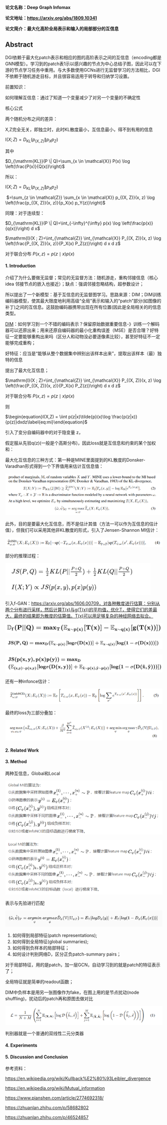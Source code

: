 **论文名称：Deep Graph Infomax**

**论文地址：https://arxiv.org/abs/1809.10341**

**论文简介：最大化高阶全局表示和输入的局部部分的互信息**

## Abstract

DGI依赖于最大化patch表示和相应的图的高阶表示之间的互信息（encoding都是GNN模型）。学习到的patch表1示以感兴趣的节点为中心总结子图，因此可以在下游的节点学习任务中重用。与大多数使用GCNs进行无监督学习的方法相比，DGI不依赖于随机游走目标，并且很容易适用于转导和归纳学习设置。

前置知识：

如何理解互信息：通过了知道一个变量减少了对另一个变量的不确定性

核心公式

两个随机分布之间的差异：

X,Z完全无关，即独立时，此时KL散度最小，互信息最小，得不到有用的信息

$\mathrm{I}(X ; Z)=D_{\mathrm{KL}}\left(p_{(X, Z)} \| p_X p_Z\right)$

其中

$D_{\mathrm{KL}}(P \| Q)=\sum_{x \in \mathcal{X}} P(x) \log \left(\frac{P(x)}{Q(x)}\right)$

所以：

$\mathrm{I}(X ; Z)=D_{\mathrm{KL}}\left(p_{(X, Z)} \| p_X p_Z\right)$

​               $=\sum_{z \in \mathcal{Z}} \sum_{x \in \mathcal{X}} p_{(X, Z)}(x, z) \log \left(\frac{p_{(X, Z)}(x, z)}{p_X(x) p_Y(z)}\right)$

同理：对于连续型：

$D_{\mathrm{KL}}(P \| Q)=\int_{-\infty}^{\infty} p(x) \log \left(\frac{p(x)}{q(x)}\right) d x$

$\mathrm{I}(X ; Z)=\int_{\mathcal{Z}} \int_{\mathcal{X}} P_{(X, Z)}(x, z) \log \left(\frac{P_{(X, Z)}(x, z)}{P_X(x) P_Z(z)}\right) d x d z$

对于联合分布 $P(x, z) = p(z\mid x) {p}(x)$



#### 1. Introduction

介绍了为什么要做无监督；常见的无监督方法：随机游走，重构邻接信息（核心idea 邻接节点的嵌入也接近）；缺点：强调邻接忽略结构，超参数设计；

所以提出了一个新模型：基于互信息的无监督图学习。思路来源：DIM；DIM训练编码器模型，使其最大限度地利用高级“全局”表示和输入的“patch”部分(如图像的补丁)之间的互信息。这鼓励编码器携带出现在所有位置(因此是全局相关的的信息类型。

[DIM](https://arxiv.org/pdf/1808.06670.pdf)：如何学习到一个不错的编码表示？保留原始数据重要信息-》训练一个解码器可以还原出来；用来还原自编码器的最小化重构误差（MSE）是否合理？好特征一定要能够重构出来吗（区分人和动物没必要逐像素比较），甚至好特征不一定能够完成重构；

好特征：应当是“能够从整个数据集中辨别出该样本出来”，提取出该样本（最）独特的信息

提出了最大化互信息；

$\mathrm{I}(X ; Z)=\int_{\mathcal{Z}} \int_{\mathcal{X}} P_{(X, Z)}(x, z) \log \left(\frac{P_{(X, Z)}(x, z)}{P_X(x) P_Z(z)}\right) d x d z$

对于联合分布 $P(x, z) = p(z\mid x) {p}(x)$

则

$\begin{equation}I(X,Z) = \iint p(z|x)\tilde{p}(x)\log \frac{p(z|x)}{p(z)}dxdz\label{eq:mi}\end{equation}$

引入了变分自编码器中的对于隐变量 z，

假定服从先验q(z)(一般是个高斯分布)，因此loss就是互信息和约束的某个加权和：

最大化互信息的三种方式：第一种是MINE里面提到的KL散度的Donsker-Varadhan形式得到一个下界值用来估计互信息值：

![image-20220904194943226](./typoraimg/image-20220904194943226.png)

此外，目的是要最大化互信息，而不是估计其值（方法一可以作为互信息的估计值），但我们可以采用其他非KL散度的形式，引入了Jensen-Shannon MI估计：

![image-20220904195504091](./typoraimg/image-20220904195504091.png)

部分的推理过程：

![image-20220907151158027](./typoraimg/image-20220907151158027.png)

引入f-GAN：https://arxiv.org/abs/1606.00709，对各种散度进行估算：分别从两个分布进行采样，然后计算T(x)与g(T(x))的平均值，优化T，使得它们的差最大，最终的结果即为散度的估算值。T(x)可以用足够复杂的神经网络去拟合。

![image-20220907151411310](./typoraimg/image-20220907151411310.png)

![image-20220907151549370](./typoraimg/image-20220907151549370.png)

![image-20220907151614114](./typoraimg/image-20220907151614114.png)

还有一种infonce估计：

![image-20220904195642834](./typoraimg/image-20220904195642834.png)

最终的loss为三部分叠加：

![image-20220904200039373](./typoraimg/image-20220904200039373.png)



#### 2. Related Work



#### 3. Method

两种互信息，Global和Local

![image-20220904202057467](./typoraimg/image-20220904202057467.png)

![image-20220904202048190](./typoraimg/image-20220904202048190.png)

表示与先验进行匹配

![image-20220904202311317](./typoraimg/image-20220904202311317.png)



1. 如何得到局部特征(patch representations);
2. 如何得到全局特征(global summaries);
3. 如何得到负样本的局部特征；
4. 如何设计判别网络D，区分正负patch-summary pairs；



对于局部特征，用的是patch，加一层GCN，自动学习到的就是patch的特征表示了；

全局特征就是简单的readout函数；

DIM中负样本是用另一张图像作为fake，在图上用的是节点扰动(node shuffling)，扰动后的patch再和原图去做对比

![image-20220904213425631](./typoraimg/image-20220904213425631.png)

判别器就是一个普通的双线性二元分类器

#### 4. Experiments



#### 5. Discussion and Conclusion



参考资料：

https://en.wikipedia.org/wiki/Kullback%E2%80%93Leibler_divergence

https://en.wikipedia.org/wiki/Mutual_information

https://www.pianshen.com/article/2774692318/

https://zhuanlan.zhihu.com/p/58682802

https://zhuanlan.zhihu.com/p/46524857

